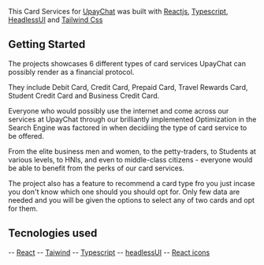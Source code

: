 This Card Services for [UpayChat](https://upaychat.com) was built with [Reactjs](https://react.dev), [Typescript](https://typescriptlang.org), [HeadlessUI](https://headlessui.com) and [Tailwind Css](https://tailwindcss.com/)

## Getting Started

The projects showcases 6 different types of card services UpayChat can possibly render as a financial protocol.

They include Debit Card, Credit Card, Prepaid Card, Travel Rewards Card, Student Credit Card and Business Credit Card.

Everyone who would possibly use the internet and come across our services at UpayChat through our brilliantly implemented Optimization in the Search Engine was factored in when decidiing the type of card service to be offered.

From the elite business men and women, to the petty-traders, to Students at various levels, to HNIs, and even to middle-class citizens - everyone would be able to benefit from the perks of our card services.

The project also has a feature to recommend a card type fro you just incase you don't know which one should you should opt for. Only few data are needed and you will be given the options to select any of two cards and opt for them.

## Tecnologies used

-- [React](https://ibb.co/mCqm6jX) 
-- [Taiwind](https://ibb.co/y0LKnpJ)
-- [Typescript](https://ibb.co/CWT9PqS)
-- [headlessUI](https://ibb.co/Hn0Frv7)
-- [React icons](https://react-icons.github.io/react-icons/)
